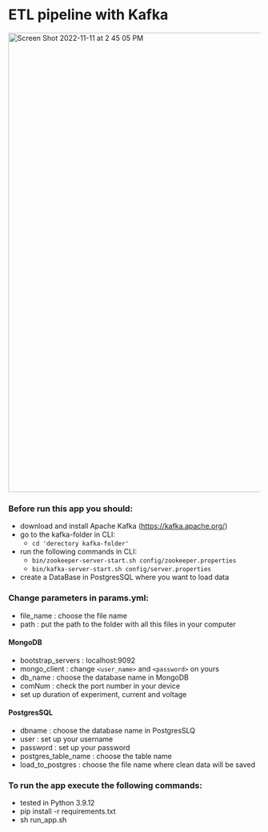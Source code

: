 # ETL pipeline with Kafka
<img width="916" alt="Screen Shot 2022-11-11 at 2 45 05 PM" src="https://user-images.githubusercontent.com/72933965/201428156-ae1347cb-4fbb-481c-bcc9-de40936a7113.png">

### Before run this app you should:
  - download and install Apache Kafka (https://kafka.apache.org/)
  - go to the kafka-folder in CLI:
      - `cd 'derectory kafka-folder'`
  - run the following commands in CLI: 
      - `bin/zookeeper-server-start.sh config/zookeeper.properties`
      - `bin/kafka-server-start.sh config/server.properties`
  - create a DataBase in PostgresSQL where you want to load data

### Change parameters in params.yml:
  - file_name : choose the file name 
  - path : put the path to the folder with all this files in your computer

#### MongoDB
  - bootstrap_servers : localhost:9092
  - mongo_client : change `<user_name>` and `<password>` on yours
  - db_name : choose the database name in MongoDB
  - comNum : check the port number in your device
  - set up duration of experiment, current and voltage

#### PostgresSQL
  - dbname : choose the database name in PostgresSLQ
  - user : set up your username
  - password : set up your password
  - postgres_table_name : choose the table name
  - load_to_postgres : choose the file name where clean data will be saved
  
### To run the app execute the following commands:
  - tested in Python 3.9.12
  - pip install -r requirements.txt
  - sh run_app.sh

